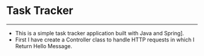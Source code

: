 # Task Tracker

---

- This is a simple task tracker application built with Java and Spring].
- First I have create a Controller class to handle HTTP requests in which I Return Hello Message.